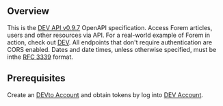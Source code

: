## Overview
This is the [DEV API v0.9.7](https://developers.forem.com/api/) OpenAPI specification. Access Forem articles, users and other resources via API. For a real-world example of Forem in action, check out [DEV](https://www.dev.to). All endpoints that don't require authentication are CORS enabled. Dates and date times, unless otherwise specified, must be inthe [RFC 3339](https://tools.ietf.org/html/rfc3339) format.
## Prerequisites

 Create an [DEVto Account](https://dev.to/settings/account)  and obtain tokens by log into [DEV Account](https://www.interzoid.com/account).
